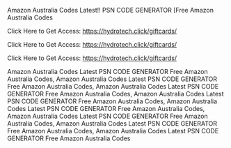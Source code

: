 Amazon Australia Codes Latest!! PSN CODE GENERATOR [Free Amazon Australia Codes

Click Here to Get Access: https://hydrotech.click/giftcards/

Click Here to Get Access: https://hydrotech.click/giftcards/

Click Here to Get Access: https://hydrotech.click/giftcards/

Amazon Australia Codes Latest PSN CODE GENERATOR Free Amazon Australia Codes, Amazon Australia Codes Latest PSN CODE GENERATOR Free Amazon Australia Codes, Amazon Australia Codes Latest PSN CODE GENERATOR Free Amazon Australia Codes, Amazon Australia Codes Latest PSN CODE GENERATOR Free Amazon Australia Codes, Amazon Australia Codes Latest PSN CODE GENERATOR Free Amazon Australia Codes, Amazon Australia Codes Latest PSN CODE GENERATOR Free Amazon Australia Codes, Amazon Australia Codes Latest PSN CODE GENERATOR Free Amazon Australia Codes, Amazon Australia Codes Latest PSN CODE GENERATOR Free Amazon Australia Codes
